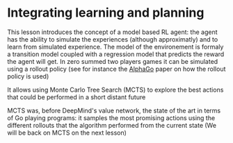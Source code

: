 # Integrating learning and planning 

This lesson introduces the concept of a model based RL agent: the agent has the ability to simulate the experiences (although approximatly) and to learn from simulated experience. The model of the environement is formaly a transition model coupled with a regression model that predicts the reward the agent will get. In zero summed two players games it can be simulated using a rollout policy (see for instance the [AlphaGo](https://vk.com/doc-44016343_437229031?dl=56ce06e325d42fbc72) paper on how the rollout policy is used)

It allows using Monte Carlo Tree Search (MCTS) to explore the best actions that could be performed in a short distant future

MCTS was, before DeepMind's value network, the state of the art in terms of Go playing programs: it samples the most promising actions using the different rollouts that the algorithm performed from the current state (We will be back on MCTS on the next lesson)
